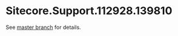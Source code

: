 # Sitecore.Support.112928.139810

See [master branch](https://github.com/sitecoresupport/Sitecore.Support.112928.139810) for details.